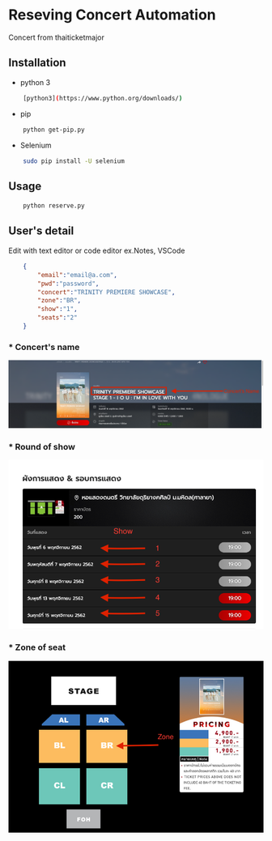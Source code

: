 # Reseving Concert Automation
Concert from thaiticketmajor


## Installation
* python 3
```bash
    [python3](https://www.python.org/downloads/)
```  

* pip
```bash
    python get-pip.py
```
    
* Selenium
```bash
    sudo pip install -U selenium
```

## Usage
```bash
    python reserve.py
```
    

## User's detail
Edit with text editor or code editor ex.Notes, VSCode
```json
    {
        "email":"email@a.com",
        "pwd":"password",
        "concert":"TRINITY PREMIERE SHOWCASE",
        "zone":"BR",
        "show":"1",
        "seats":"2"
    }
``` 
### * Concert's name
![name](/img/name.png)

### * Round of show
![show](/img/show.png)

### * Zone of seat
![zone](/img/zone.png)
